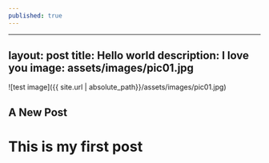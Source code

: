 ```yaml
---
published: true
---
```

---
layout: post
title: Hello world
description: I love you
image: assets/images/pic01.jpg
---


![test image]({{ site.url | absolute_path}}/assets/images/pic01.jpg)

## A New Post

# This is my first post


